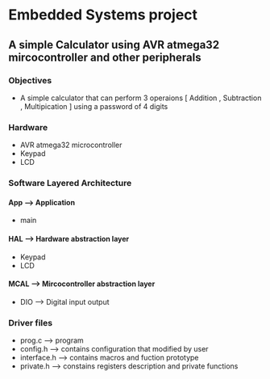 # Embedded Systems project
## A simple Calculator using AVR atmega32 mircocontroller and other peripherals

### Objectives 
* A simple calculator that can perform 3 operaions [ Addition , Subtraction , Multipication ] using a password of 4 digits


### Hardware 
* AVR atmega32 microcontroller
* Keypad
* LCD

### Software Layered Architecture
#### App --> Application
* main
#### HAL --> Hardware abstraction layer
* Keypad
* LCD
#### MCAL --> Mircocontroller abstraction layer
* DIO --> Digital input output

### Driver files
* prog.c       --> program
* config.h     --> contains configuration that modified by user
* interface.h  --> contains macros and fuction prototype
* private.h    --> constains registers description and private functions
  




